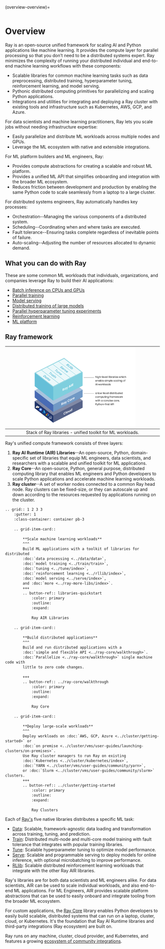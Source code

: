 (overview-overview)=

```{include} /_includes/overview/announcement.md
```

# Overview

Ray is an open-source unified framework for scaling AI and Python applications like machine learning. It provides the compute layer for parallel processing so that you don’t need to be a distributed systems expert. Ray minimizes the complexity of running your distributed individual and end-to-end machine learning workflows with these components:
* Scalable libraries for common machine learning tasks such as data preprocessing, distributed training, hyperparameter tuning, reinforcement learning, and model serving. 
* Pythonic distributed computing primitives for parallelizing and scaling Python applications.
* Integrations and utilities for integrating and deploying a Ray cluster with existing tools and infrastructure such as Kubernetes, AWS, GCP, and Azure.

For data scientists and machine learning practitioners, Ray lets you scale jobs without needing infrastructure expertise:
* Easily parallelize and distribute ML workloads across multiple nodes and GPUs.
* Leverage the ML ecosystem with native and extensible integrations.

For ML platform builders and ML engineers, Ray:
* Provides compute abstractions for creating a scalable and robust ML platform.
* Provides a unified ML API that simplifies onboarding and integration with the broader ML ecosystem.
* Reduces friction between development and production by enabling the same Python code to scale seamlessly from a laptop to a large cluster.

For distributed systems engineers, Ray automatically handles key processes:
* Orchestration--Managing the various components of a distributed system.
* Scheduling--Coordinating when and where tasks are executed.
* Fault tolerance--Ensuring tasks complete regardless of inevitable points of failure.
* Auto-scaling--Adjusting the number of resources allocated to dynamic demand.

## What you can do with Ray

These are some common ML workloads that individuals, organizations, and companies leverage Ray to build their AI applications:
* [Batch inference on CPUs and GPUs](use-cases.html#batch-inference)
* [Parallel training](use-cases.html#many-model-training)
* [Model serving](use-cases.html#model-serving)
* [Distributed training of large models](use-cases.html#distributed-training)
* [Parallel hyperparameter tuning experiments](use-cases.html#hyperparameter-tuning)
* [Reinforcement learning](use-cases.html#reinforcement-learning)
* [ML platform](use-cases.html#ml-platform)

## Ray framework

|<img src="../images/map-of-ray.png" width="70%" loading="lazy">|
|:--:|
|Stack of Ray libraries - unified toolkit for ML workloads.|

Ray's unified compute framework consists of three layers:

1. **Ray AI Runtime (AIR) Libraries**--An open-source, Python, domain-specific set of libraries that equip ML engineers, data scientists, and researchers with a scalable and unified toolkit for ML applications.
2. **Ray Core**--An open-source, Python, general purpose, distributed computing library that enables ML engineers and Python developers to scale Python applications and accelerate machine learning workloads.
3. **Ray cluster**--A set of worker nodes connected to a common Ray head node. Ray clusters can be fixed-size, or they can autoscale up and down according to the resources requested by applications running on the cluster.

```{eval-rst}
.. grid:: 1 2 3 3
    :gutter: 1
    :class-container: container pb-3

    .. grid-item-card::

        **Scale machine learning workloads**
        ^^^
        Build ML applications with a toolkit of libraries for distributed 
        :doc:`data processing <../data/data>`, 
        :doc:`model training <../train/train>`, 
        :doc:`tuning <../tune/index>`, 
        :doc:`reinforcement learning <../rllib/index>`, 
        :doc:`model serving <../serve/index>`, 
        and :doc:`more <../ray-more-libs/index>`.
        +++
        .. button-ref:: libraries-quickstart
            :color: primary
            :outline:
            :expand:
        
            Ray AIR Libraries

    .. grid-item-card::
        
        **Build distributed applications**
        ^^^
        Build and run distributed applications with a 
        :doc:`simple and flexible API <../ray-core/walkthrough>`.
        :doc:`Parallelize <../ray-core/walkthrough>` single machine code with 
        little to zero code changes.
        
        +++
        .. button-ref:: ../ray-core/walkthrough
            :color: primary
            :outline:
            :expand:
        
            Ray Core

    .. grid-item-card::
        
        **Deploy large-scale workloads**
        ^^^
        Deploy workloads on :doc:`AWS, GCP, Azure <../cluster/getting-started>` or 
        :doc:`on premise <../cluster/vms/user-guides/launching-clusters/on-premises>`.
        Use Ray cluster managers to run Ray on existing
        :doc:`Kubernetes <../cluster/kubernetes/index>`,
        :doc:`YARN <../cluster/vms/user-guides/community/yarn>`,
        or :doc:`Slurm <../cluster/vms/user-guides/community/slurm>` clusters.
        +++
        .. button-ref:: ../cluster/getting-started
            :color: primary
            :outline:
            :expand:
        
            Ray Clusters 
```

Each of [Ray's](../ray-air/getting-started) five native libraries distributes a specific ML task:
- [Data](../data/data): Scalable, framework-agnostic data loading and transformation across training, tuning, and prediction.
- [Train](../train/train): Distributed multi-node and multi-core model training with fault tolerance that integrates with popular training libraries.
- [Tune](../tune/index): Scalable hyperparameter tuning to optimize model performance.
- [Serve](../serve/index): Scalable and programmable serving to deploy models for online inference, with optional microbatching to improve performance.
- [RLlib](../rllib/index): Scalable distributed reinforcement learning workloads that integrate with the other Ray AIR libraries.

Ray's libraries are for both data scientists and ML engineers alike. For data scientists, AIR can be used to scale individual workloads, and also end-to-end ML applications. For ML Engineers, AIR provides scalable platform abstractions that can be used to easily onboard and integrate tooling from the broader ML ecosystem.

For custom applications, the [Ray Core](../ray-core/walkthrough) library enables Python developers to easily build scalable, distributed systems that can run on a laptop, cluster, cloud, or Kubernetes. It's the foundation that Ray AI Runtime libraries and third-party integrations (Ray ecosystem) are built on.

Ray runs on any machine, cluster, cloud provider, and Kubernetes, and features a growing
[ecosystem of community integrations](ray-libraries).
